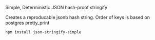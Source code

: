 Simple, Deterministic JSON hash-proof stringify

Creates a reproducable jsonb hash string. Order of keys is based on postgres pretty_print

`npm install json-stringify-simple`

